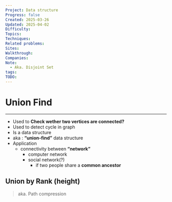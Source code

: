 ```yaml
---
Project: Data structure
Progress: false
Created: 2025-03-26
Updated: 2025-04-02
Difficulty: 
Topics: 
Techniques: 
Related problems: 
Sites: 
Walkthrough: 
Companies: 
Note:
  - Aka. Disjoint Set
tags: 
TODO: 
---
```

# Union Find
---
- Used to **Check wether two vertices are connected?**
- Used to detect cycle in graph
- Is a data structure
- aka : **“union-find”** data structure
- Application
    - connectivity between **“network”**
        - computer network
        - social network(?)
            - if two people share a **common ancestor**

## Union by Rank (height)
> aka. Path compression

